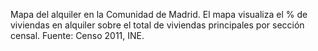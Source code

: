 Mapa del alquiler en la Comunidad de Madrid. El mapa visualiza el % de viviendas en alquiler sobre el total de viviendas principales por sección censal. Fuente: Censo 2011, INE.

